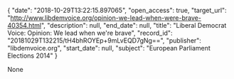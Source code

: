 {
  "date": "2018-10-29T13:22:15.897065", 
  "open_access": true, 
  "target_url": "http://www.libdemvoice.org/opinion-we-lead-when-were-brave-40354.html", 
  "description": null, 
  "end_date": null, 
  "title": "Liberal Democrat Voice: Opinion: We lead when we're brave", 
  "record_id": "20181029T132215/tH4bhROYEp+9mLvEQD7gNg==", 
  "publisher": "libdemvoice.org", 
  "start_date": null, 
  "subject": "European Parliament Elections 2014"
}

None